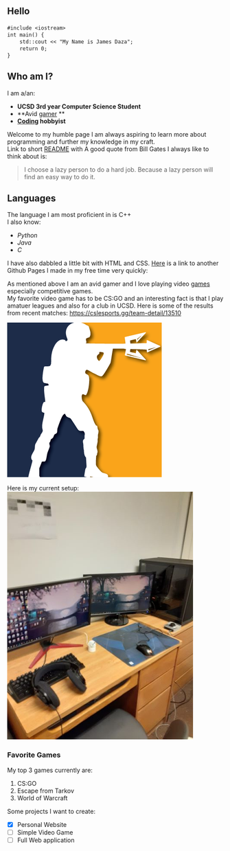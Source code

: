 ## Hello
```
#include <iostream>
int main() {
    std::cout << "My Name is James Daza";
    return 0;
}
``` 
## Who am I?
I am a/an: <br>
- **UCSD 3rd year Computer Science Student**
- **Avid [gamer](###favorite-games) **
- **[Coding](##languages) hobbyist**

Welcome to my humble page I am always aspiring to learn more about programming and further my knowledge in my craft. <br>
Link to short [README](README.md) with 
A good quote from Bill Gates I always like to think about is: <br>
> I choose a lazy person to do a hard job. Because a lazy person will find an easy way to do it.

## Languages
The language I am most proficient in is C++<br>
I also know:<br>
- *Python*
- *Java*
- *C*

I have also dabbled a little bit with HTML and CSS.
[Here](https://jrdaza.github.io/) is a link to another Github Pages I made in my free time very quickly:


As mentioned above I am an avid gamer and I love playing video [games](###favorite-games) especially competitive games. <br>
My favorite video game has to be CS:GO and an interesting fact is that I play amatuer leagues and also for a club in UCSD.
Here is some of the results from recent matches: https://cslesports.gg/team-detail/13510 <br>

![triton](triton.png)

Here is my current setup:<br>
![setup](setup.jpg) 

### Favorite Games
My top 3 games currently are:
1. CS:GO
2. Escape from Tarkov
3. World of Warcraft

Some projects I want to create:
- [x] Personal Website
- [ ] Simple Video Game
- [ ] Full Web application